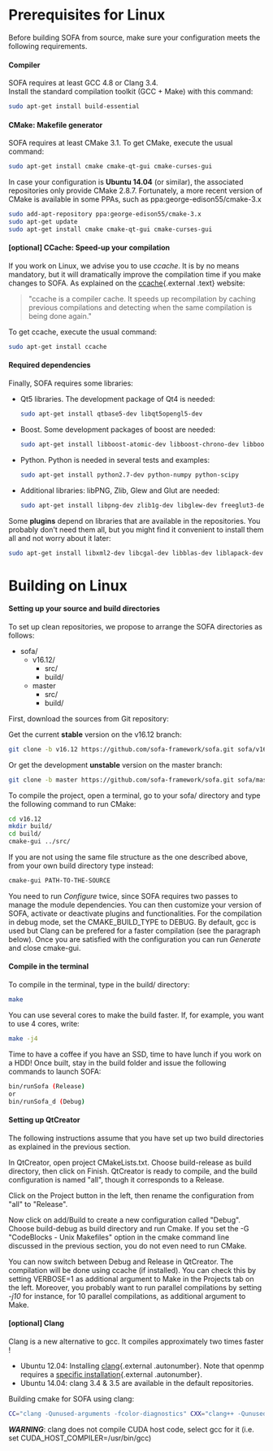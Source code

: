 Prerequisites for Linux
=======================


Before building SOFA from source, make sure your configuration meets the
following requirements.


#### Compiler

SOFA requires at least GCC 4.8 or Clang 3.4.  
Install the standard compilation toolkit (GCC + Make) with this command:

```bash
sudo apt-get install build-essential
```


#### CMake: Makefile generator

SOFA requires at least CMake 3.1. To get CMake, execute the usual
command:
```bash
sudo apt-get install cmake cmake-qt-gui cmake-curses-gui
```

In case your configuration is **Ubuntu 14.04** (or similar), the associated
repositories only provide CMake 2.8.7. Fortunately, a more recent
version of CMake is available in some PPAs, such as ppa:george-edison55/cmake-3.x

```bash
sudo add-apt-repository ppa:george-edison55/cmake-3.x
sudo apt-get update
sudo apt-get install cmake cmake-qt-gui cmake-curses-gui
```


#### [optional] CCache: Speed-up your compilation

If you work on Linux, we advise you to use *ccache*. It is by no means
mandatory, but it will dramatically improve the compilation time if you
make changes to SOFA. As explained on the
[ccache](http://ccache.samba.org/ "http://ccache.samba.org/"){.external
.text} website:

> "ccache is a compiler cache. It speeds up recompilation by caching
> previous compilations and detecting when the same compilation is being
> done again."

To get ccache, execute the usual command:

``` {.bash .optional}
sudo apt-get install ccache
```


#### Required dependencies

Finally, SOFA requires some libraries:

-   Qt5 libraries. The development package of Qt4 is needed:

    ```bash
    sudo apt-get install qtbase5-dev libqt5opengl5-dev
    ```

-   Boost. Some development packages of boost are needed:

    ```bash
    sudo apt-get install libboost-atomic-dev libboost-chrono-dev libboost-date-time-dev libboost-filesystem-dev libboost-locale-dev libboost-system-dev libboost-thread-dev
    ```
    
-   Python. Python is needed in several tests and examples:

    ```bash
    sudo apt-get install python2.7-dev python-numpy python-scipy
    ```

-   Additional libraries: libPNG, Zlib, Glew and Glut are needed:

    ```bash
    sudo apt-get install libpng-dev zlib1g-dev libglew-dev freeglut3-dev
    ```

Some **plugins** depend on libraries that are available in the repositories.
You probably don't need them all, but you might find it convenient to
install them all and not worry about it later:

``` {.bash .optional}
sudo apt-get install libxml2-dev libcgal-dev libblas-dev liblapack-dev libsuitesparse-dev libassimp-dev
```


Building on Linux
=================


#### Setting up your source and build directories

To set up clean repositories, we propose to arrange the SOFA directories
as follows:

-   sofa/
    -   v16.12/
        -   src/
        -   build/
    -   master
        -   src/
        -   build/

First, download the sources from Git repository:

Get the current **stable** version on the v16.12 branch:
``` {.bash .stable}
git clone -b v16.12 https://github.com/sofa-framework/sofa.git sofa/v16.12/src/
```

Or get the development **unstable** version on the master branch:
``` {.bash .unstable}
git clone -b master https://github.com/sofa-framework/sofa.git sofa/master/src/
```

To compile the project, open a terminal, go to your sofa/ directory and
type the following command to run CMake:

```bash
cd v16.12
mkdir build/
cd build/
cmake-gui ../src/
```

If you are not using the same file structure as the one described above,
from your own build directory type instead:

```bash
cmake-gui PATH-TO-THE-SOURCE
```

You need to run *Configure* twice, since SOFA requires two passes to
manage the module dependencies. You can then customize your version of
SOFA, activate or deactivate plugins and functionalities. For the 
compilation in debug mode, set the CMAKE_BUILD_TYPE to DEBUG. By default,
gcc is used but Clang can be prefered for a faster compilation (see the
paragraph below).
Once you are satisfied with the configuration you can run *Generate* and close cmake-gui.


#### Compile in the terminal

To compile in the terminal, type in the build/ directory:

```bash
make
```

You can use several cores to make the build faster. If, for example, you
want to use 4 cores, write:

```bash
make -j4
```

Time to have a coffee if you have an SSD, time to have lunch if you work
on a HDD! Once built, stay in the build folder and issue the following
commands to launch SOFA:

```bash
bin/runSofa (Release)
or
bin/runSofa_d (Debug)
```


#### Setting up QtCreator

The following instructions assume that you have set up two build
directories as explained in the previous section.

In QtCreator, open project CMakeLists.txt. Choose build-release as build
directory, then click on Finish. QtCreator is ready to compile, and the
build configuration is named "all", though it corresponds to a Release.

Click on the Project button in the left, then rename the configuration
from "all" to "Release".

Now click on add/Build to create a new configuration called "Debug".
Choose build-debug as build directory and run Cmake. If you set the -G
"CodeBlocks - Unix Makefiles" option in the cmake command line discussed
in the previous section, you do not even need to run CMake.

You can now switch between Debug and Release in QtCreator. The
compilation will be done using ccache (if installed). You can check this
by setting VERBOSE=1 as additional argument to Make in the Projects tab
on the left. Moreover, you probably want to run parallel compilations by
setting *-j10* for instance, for 10 parallel compilations, as additional
argument to Make.


#### [optional] Clang

Clang is a new alternative to gcc. It compiles approximately two times
faster !

-   Ubuntu 12.04: Installing
    [clang](http://llvm.org/apt/ "http://llvm.org/apt/"){.external
    .autonumber}. Note that openmp requires a [specific
    installation](http://clang-omp.github.io/ "http://clang-omp.github.io"){.external
    .autonumber}.
-   Ubuntu 14.04: clang 3.4 & 3.5 are available in the
    default repositories.

Building cmake for SOFA using clang:

``` {.bash .optional}
CC="clang -Qunused-arguments -fcolor-diagnostics" CXX="clang++ -Qunused-arguments -fcolor-diagnostics" cmake -DCMAKE_BUILD_TYPE=Release -G "CodeBlocks - Unix Makefiles" -H/path/to/src/Sofa -B/path/to/build/dir
```

***WARNING***: clang does not compile CUDA host code, select gcc for it
(i.e. set CUDA\_HOST\_COMPILER=/usr/bin/gcc)
